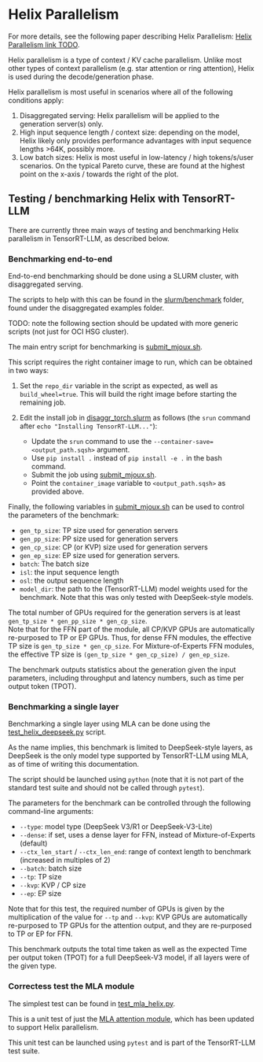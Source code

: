 # Helix Parallelism

For more details, see the following paper describing Helix Parallelism:
[Helix Parallelism link TODO](https://todo).

Helix parallelism is a type of context / KV cache parallelism.
Unlike most other types of context parallelism (e.g. star attention or ring attention),
Helix is used during the decode/generation phase.

Helix parallelism is most useful in scenarios where all of the following
conditions apply:

1. Disaggregated serving: Helix parallelism will be applied to the generation
   server(s) only.
2. High input sequence length / context size: depending on the model, Helix
   likely only provides performance advantages with input sequence lengths >64K,
   possibly more.
3. Low batch sizes: Helix is most useful in low-latency / high tokens/s/user
   scenarios. On the typical Pareto curve, these are found at the highest point
   on the x-axis / towards the right of the plot.

## Testing / benchmarking Helix with TensorRT-LLM

There are currently three main ways of testing and benchmarking Helix parallelism
in TensorRT-LLM, as described below.

### Benchmarking end-to-end

End-to-end benchmarking should be done using a SLURM cluster, with disaggregated
serving.

The scripts to help with this can be found in the
[slurm/benchmark](../../../../examples/disaggregated/slurm/benchmark) folder,
found under the disaggregated examples folder.

TODO: note the following section should be updated with more generic scripts
(not just for OCI HSG cluster).

The main entry script for benchmarking is
[submit_mjoux.sh](../../../../examples/disaggregated/slurm/benchmark/submit_mjoux.sh).

This script requires the right container image to run, which can be obtained in
two ways:

1. Set the `repo_dir` variable in the script as expected, as well as `build_wheel=true`.
   This will build the right image before starting the remaining job.
2. Edit the install job in
   [disaggr_torch.slurm](../../../../examples/disaggregated/slurm/benchmark/disaggr_torch.slurm)
   as follows (the `srun` command after `echo "Installing TensorRT-LLM..."`):

   - Update the `srun` command to use the `--container-save=<output_path.sqsh>` argument.
   - Use `pip install .` instead of `pip install -e .` in the bash command.
   - Submit the job using [submit_mjoux.sh](../../../../examples/disaggregated/slurm/benchmark/submit_mjoux.sh).
   - Point the `container_image` variable to `<output_path.sqsh>` as provided above.

Finally, the following variables in
[submit_mjoux.sh](../../../../examples/disaggregated/slurm/benchmark/submit_mjoux.sh)
can be used to control the parameters of the benchmark:

- `gen_tp_size`: TP size used for generation servers
- `gen_pp_size`: PP size used for generation servers
- `gen_cp_size`: CP (or KVP) size used for generation servers
- `gen_ep_size`: EP size used for generation servers.
- `batch`: The batch size
- `isl`: the input sequence length
- `osl`: the output sequence length
- `model_dir`: the path to the (TensorRT-LLM) model weights used for the benchmark.
   Note that this was only tested with DeepSeek-style models.

The total number of GPUs required for the generation servers is at least
`gen_tp_size * gen_pp_size * gen_cp_size`.  
Note that for the FFN part of the module, all CP/KVP GPUs are automatically
re-purposed to TP or EP GPUs. Thus, for dense FFN modules, the effective TP size is
`gen_tp_size * gen_cp_size`. For Mixture-of-Experts FFN modules, the effective
TP size is `(gen_tp_size * gen_cp_size) / gen_ep_size`.

The benchmark outputs statistics about the generation given the input parameters,
including throughput and latency numbers, such as time per output token (TPOT).

### Benchmarking a single layer

Benchmarking a single layer using MLA can be done using the
[test_helix_deepseek.py](../../../../tests/unittest/_torch/modeling/test_helix_deepseek.py) script.

As the name implies, this benchmark is limited to DeepSeek-style layers, as
DeepSeek is the only model type supported by TensorRT-LLM using MLA,
as of time of writing this documentation.

The script should be launched using `python` (note that it is not part of the
standard test suite and should not be called through `pytest`).

The parameters for the benchmark can be controlled through the following
command-line arguments:

- `--type`: model type (DeepSeek V3/R1 or DeepSeek-V3-Lite)
- `--dense`: if set, uses a dense layer for FFN, instead of Mixture-of-Experts (default)
- `--ctx_len_start` / `--ctx_len_end`: range of context length to benchmark (increased in multiples of 2)
- `--batch`: batch size
- `--tp`: TP size
- `--kvp`: KVP / CP size
- `--ep`: EP size

Note that for this test, the required number of GPUs is given by the multiplication
of the value for `--tp` and `--kvp`: KVP GPUs are automatically re-purposed to
TP GPUs for the attention output, and they are re-purposed to TP or EP for FFN.

This benchmark outputs the total time taken as well as the expected Time per output
token (TPOT) for a full DeepSeek-V3 model, if all layers were of the given type.

### Correctess test the MLA module

The simplest test can be found in
[test_mla_helix.py](../../../../tests/unittest/_torch/modules/test_mla_helix.py).

This is a unit test of just the
[MLA attention module](../../../../tensorrt_llm/_torch/modules/attention.py),
which has been updated to support Helix parallelism.

This unit test can be launched using `pytest` and is part of the TensorRT-LLM test suite.
